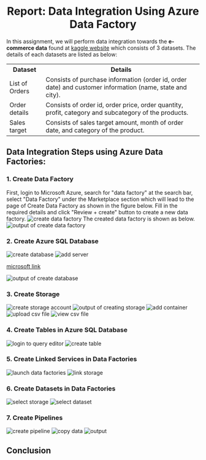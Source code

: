 <h1 align="center">Report: Data Integration Using Azure Data Factory</h1>

In this assignment, we will perform data integration towards the <b>e-commerce data</b> found at <a href="https://www.kaggle.com/datasets/benroshan/ecommerce-data?resource=download&select=List+of+Orders.csv">kaggle website</a> which consists of 3 datasets. The details of each datasets are listed as below:
<table>
  <tr>
    <th>Dataset</th>
    <th>Details</th>
  </tr>  
  <tr>
    <td>List of Orders</td>
    <td>Consists of purchase information (order id, order date) and customer information (name, state and city). </td>
  </tr>
  <tr>
    <td>Order details</td>
    <td>Consists of order id, order price, order quantity, profit, category and subcategory of the products. </td>
  </tr>  
  <tr>
    <td>Sales target</td>
    <td>Consists of sales target amount, month of order date, and category of the product.</td>
  </tr>  
</table>

## Data Integration Steps using Azure Data Factories:

### 1. Create Data Factory
First, login to Microsoft Azure, search for "data factory" at the search bar, select "Data Factory" under the Marketplace section which will lead to the page of Create Data Factory as shown in the figure below. Fill in the required details and click "Review + create" button to create a new data factory.
<img src="https://github.com/drshahizan/special-topic-data-engineering/assets/120614391/f870a4db-3207-4fbd-8068-860dceb02ebe" alt="create data factory">
The created data factory is shown as below. 
<img src="https://github.com/drshahizan/special-topic-data-engineering/assets/120614391/4583ad17-141b-4a2a-af4f-b2d2f435027b" alt="output of create data factory">


### 2. Create Azure SQL Database
<img src="https://github.com/drshahizan/special-topic-data-engineering/assets/120614391/97a0ecca-5d5c-4edb-9ffc-d02c37fc8205" alt="create database">

<img src="https://github.com/drshahizan/special-topic-data-engineering/assets/120614391/706e84c8-5709-4568-bcea-f85860af5079" alt="add server">

<a href="https://learn.microsoft.com/en-us/azure/azure-sql/database/single-database-create-quickstart?view=azuresql&tabs=azure-portal">microsoft link</a>

<img src="https://github.com/drshahizan/special-topic-data-engineering/assets/120614391/152eae05-f07f-4eea-bb68-00cd9863d5f2" alt="output of create database">       

### 3. Create Storage
<img src="https://github.com/drshahizan/special-topic-data-engineering/assets/120614391/ff04c311-eb05-4123-aae3-16a531087cc0" alt="create storage account">

<img src="https://github.com/drshahizan/special-topic-data-engineering/assets/120614391/696638b2-3d45-4deb-923a-4565a8ad982a" alt="output of creating storage">

<img src="https://github.com/drshahizan/special-topic-data-engineering/assets/120614391/17231397-00f5-4b03-a4d1-f247af16c187" alt="add container">

<img src="https://github.com/drshahizan/special-topic-data-engineering/assets/120614391/72926bd6-e3a6-452e-b4f0-5d5d302cf2e6" alt="upload csv file">

<img src="https://github.com/drshahizan/special-topic-data-engineering/assets/120614391/3cd1e7b4-e022-4331-b71a-150f4bdf3e5a" alt="view csv file">



### 4. Create Tables in Azure SQL Database
<img src="https://github.com/drshahizan/special-topic-data-engineering/assets/120614391/2a35fbb3-ae7a-499d-847a-d090f9cda11b" alt="login to query editor">

<img src="https://github.com/drshahizan/special-topic-data-engineering/assets/120614391/e005ac64-0ec1-4731-b42a-0cf057e0b1b3" alt="create table">


### 5. Create Linked Services in Data Factories
<img src="https://github.com/drshahizan/special-topic-data-engineering/assets/120614391/5ca533d7-c507-425d-a0e6-55198433a542" alt="launch data factories">

<img src="https://github.com/drshahizan/special-topic-data-engineering/assets/120614391/0736e2c8-5e9b-4373-8aaa-ab98ea838023" alt="link storage">


### 6. Create Datasets in Data Factories
<img src="https://github.com/drshahizan/special-topic-data-engineering/assets/120614391/fbf44e34-3ad7-4002-8bd5-586bb2cc26e6" alt="select storage">

<img src="https://github.com/drshahizan/special-topic-data-engineering/assets/120614391/319c0a78-bc57-4507-a755-dada6e45f258" alt="select dataset">

### 7. Create Pipelines
<img src="https://github.com/drshahizan/special-topic-data-engineering/assets/120614391/50d9b828-9485-430b-bdb2-9ee8e0e0fefe" alt="create pipeline">

<img src="https://github.com/drshahizan/special-topic-data-engineering/assets/120614391/d0250613-7d70-4f5f-b8b8-686bcc3f0740" alt="copy data">

<img src="https://github.com/drshahizan/special-topic-data-engineering/assets/120614391/1fd7608d-676e-451e-a72c-41f250a029e6" alt="output">

## Conclusion
